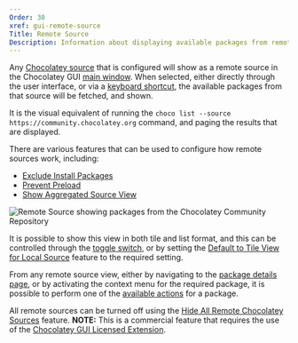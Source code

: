 ```yaml
---
Order: 30
xref: gui-remote-source
Title: Remote Source
Description: Information about displaying available packages from remote sources
---
```


Any [Chocolatey source](xref:gui-sources) that is configured will show as a remote source in the Chocolatey GUI [main window](xref:gui-main-window).  When selected, either directly through the user interface, or via a [keyboard shortcut](xref:use-keyboard-bindings), the available packages from that source will be fetched, and shown.

It is the visual equivalent of running the `choco list --source https://community.chocolatey.org` command, and paging the results that are displayed.

There are various features that can be used to configure how remote sources work, including:

- [Exclude Install Packages](xref:exclude-installed-packages)
- [Prevent Preload](xref:prevent-preload)
- [Show Aggregated Source View](xref:show-aggregated-source-view)

![Remote Source showing packages from the Chocolatey Community Repository](/assets/images/chocolatey-gui/feature_default_tile_view_remote_enabled.png "Remote Source showing packages from the Chocolatey Community Repository")

It is possible to show this view in both tile and list format, and this can be controlled through the [toggle switch](xref:gui-tileview), or
by setting the [Default to Tile View for Local Source](xref:default-to-tile-view-for-remote-source) feature to the required setting.

From any remote source view, either by navigating to the [package details page](xref:gui-package-details), or by activating the context menu for the
required package, it is possible to perform one of the [available actions](xref:gui-package-details-actions) for a package.

All remote sources can be turned off using the [Hide All Remote Chocolatey Sources](xref:hide-all-remote-chocolatey-sources) feature.  **NOTE:** This is a commercial feature that requires the use of the [Chocolatey GUI Licensed Extension](xref:chocolatey-gui-licensed-extension).